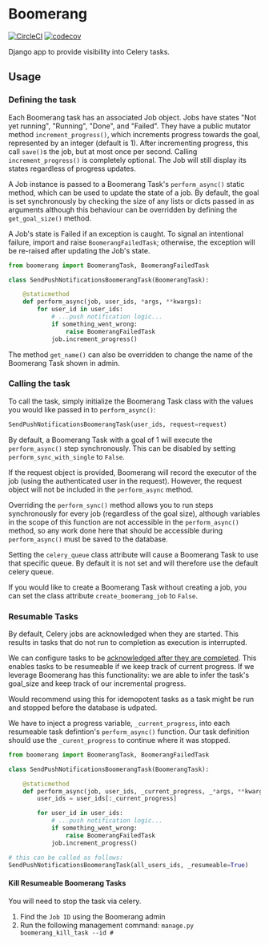 # Boomerang

[![CircleCI](https://circleci.com/gh/infoscout/boomerang.svg?style=svg)](https://circleci.com/gh/infoscout/boomerang)
[![codecov](https://codecov.io/gh/infoscout/boomerang/branch/master/graph/badge.svg)](https://codecov.io/gh/infoscout/boomerang)

Django app to provide visibility into Celery tasks.

## Usage

### Defining the task

Each Boomerang task has an associated Job object. Jobs have states "Not yet running", "Running", "Done", and "Failed". They have a public mutator method `increment_progress()`, which increments progress towards the goal, represented by an integer (default is 1). After incrementing progress, this call `save()`s the job, but at most once per second. Calling `increment_progress()` is completely optional. The Job will still display its states regardless of progress updates.

A Job instance is passed to a Boomerang Task's `perform_async()` static method, which can be used to update the state of a job. By default, the goal is set synchronously by checking the size of any lists or dicts passed in as arguments although this behaviour can be overridden by defining the `get_goal_size()` method.

A Job's state is Failed if an exception is caught. To signal an intentional failure, import and raise `BoomerangFailedTask`; otherwise, the exception will be re-raised after updating the Job's state.

```python
from boomerang import BoomerangTask, BoomerangFailedTask

class SendPushNotificationsBoomerangTask(BoomerangTask):

    @staticmethod
    def perform_async(job, user_ids, *args, **kwargs):
        for user_id in user_ids:
            # ...push notification logic...
            if something_went_wrong:
                raise BoomerangFailedTask
            job.increment_progress()
```

The method `get_name()` can also be overridden to change the name of the Boomerang Task shown in admin.

### Calling the task

To call the task, simply initialize the Boomerang Task class with the values you would like passed in to `perform_async()`:

```python
SendPushNotificationsBoomerangTask(user_ids, request=request)
```

By default, a Boomerang Task with a goal of 1 will execute the `perform_async()` step synchronously. This can be disabled by setting `perform_sync_with_single` to `False`.

If the request object is provided, Boomerang will record the executor of the job (using the authenticated user in the request). However, the request object will not be included in the `perform_async` method.

Overriding the `perform_sync()` method allows you to run steps synchronously for every job (regardless of the goal size), although variables in the scope of this function are not accessible in the `perform_async()` method, so any work done here that should be accessible during `perform_async()` must be saved to the database.

Setting the `celery_queue` class attribute will cause a Boomerang Task to use that specific queue. By default it is not set and will therefore use the default celery queue.

If you would like to create a Boomerang Task without creating a job, you can set the class attribute `create_boomerang_job` to `False`.

### Resumable Tasks

By default, Celery jobs are acknowledged when they are started. This results in tasks that do not run to completion as execution is interrupted.

We can configure tasks to be [acknowledged after they are completed](http://docs.celeryproject.org/en/latest/faq.html#faq-acks-late-vs-retry). This enables tasks to be resumeable if we keep track of current progress. If we leverage Boomerang has this functionality: we are able to infer the task's goal_size and keep track of our incremental progress.

Would recommend using this for idemopotent tasks as a task might be run and stopped before the database is udpated.

We have to inject a progress variable, `_current_progress`, into each resumeable task defintion's `perform_async()` function. Our task definition should use the `_curent_progress` to continue where it was stopped.

```python
from boomerang import BoomerangTask, BoomerangFailedTask

class SendPushNotificationsBoomerangTask(BoomerangTask):

    @staticmethod
    def perform_async(job, user_ids, _current_progress, _*args, **kwargs):
        user_ids = user_ids[:_current_progress]

        for user_id in user_ids:
            # ...push notification logic...
            if something_went_wrong:
                raise BoomerangFailedTask
            job.increment_progress()

# this can be called as follows:
SendPushNotificationsBoomerangTask(all_users_ids, _resumeable=True)
```

#### Kill Resumeable Boomerang Tasks

You will need to stop the task via celery.

1. Find the `Job ID` using the Boomerang admin
1. Run the following management command: `manage.py boomerang_kill_task --id #`
